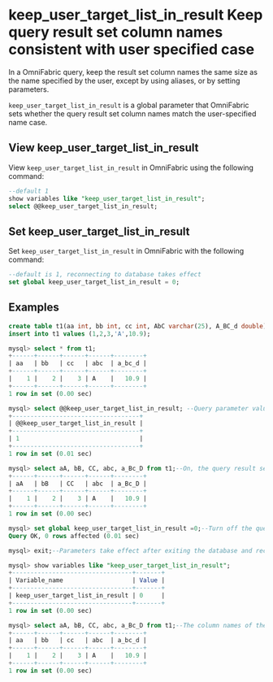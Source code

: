 # keep_user_target_list_in_result Keep query result set column names consistent with user specified case

In a OmniFabric query, keep the result set column names the same size as the name specified by the user, except by using aliases, or by setting parameters.

`keep_user_target_list_in_result` is a global parameter that OmniFabric sets whether the query result set column names match the user-specified name case.

## View keep_user_target_list_in_result

View `keep_user_target_list_in_result` in OmniFabric using the following command:

```sql
--default 1
show variables like "keep_user_target_list_in_result";
select @@keep_user_target_list_in_result;
```

## Set keep_user_target_list_in_result

Set `keep_user_target_list_in_result` in OmniFabric with the following command:

```sql
--default is 1, reconnecting to database takes effect
set global keep_user_target_list_in_result = 0;
```

## Examples

```sql
create table t1(aa int, bb int, cc int, AbC varchar(25), A_BC_d double);
insert into t1 values (1,2,3,'A',10.9);

mysql> select * from t1;
+------+------+------+------+--------+
| aa   | bb   | cc   | abc  | a_bc_d |
+------+------+------+------+--------+
|    1 |    2 |    3 | A    |   10.9 |
+------+------+------+------+--------+
1 row in set (0.00 sec)

mysql> select @@keep_user_target_list_in_result; --Query parameter values, on by default
+-----------------------------------+
| @@keep_user_target_list_in_result |
+-----------------------------------+
| 1                                 |
+-----------------------------------+
1 row in set (0.01 sec)

mysql> select aA, bB, CC, abc, a_Bc_D from t1;--On, the query result set column names are case sensitive as specified by the user.
+------+------+------+------+--------+
| aA   | bB   | CC   | abc  | a_Bc_D |
+------+------+------+------+--------+
|    1 |    2 |    3 | A    |   10.9 |
+------+------+------+------+--------+
1 row in set (0.00 sec)

mysql> set global keep_user_target_list_in_result =0;--Turn off the query result set column name and user-specified name size consistency setting
Query OK, 0 rows affected (0.01 sec)

mysql> exit;--Parameters take effect after exiting the database and reconnecting

mysql> show variables like "keep_user_target_list_in_result";
+---------------------------------+-------+
| Variable_name                   | Value |
+---------------------------------+-------+
| keep_user_target_list_in_result | 0     |
+---------------------------------+-------+
1 row in set (0.00 sec)

mysql> select aA, bB, CC, abc, a_Bc_D from t1;--The column names of the query result set do not match the case of the user-specified name when the setting is turned off
+------+------+------+------+--------+
| aa   | bb   | cc   | abc  | a_bc_d |
+------+------+------+------+--------+
|    1 |    2 |    3 | A    |   10.9 |
+------+------+------+------+--------+
1 row in set (0.00 sec)
```
